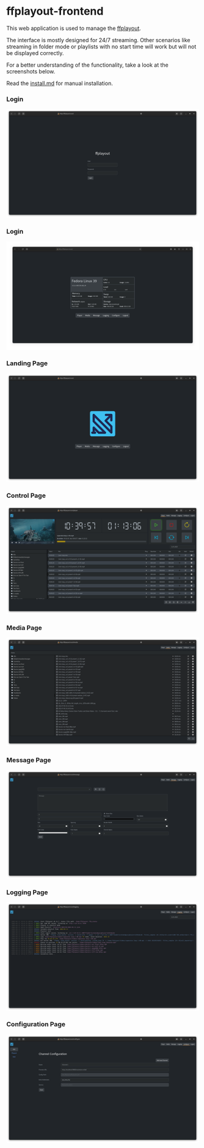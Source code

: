 ffplayout-frontend
=====

This web application is used to manage the [ffplayout](https://github.com/ffplayout/ffplayout).

The interface is mostly designed for 24/7 streaming. Other scenarios like streaming in folder mode or playlists with no start time will work but will not be displayed correctly.

For a better understanding of the functionality, take a look at the screenshots below.

Read the [install.md](docs/INSTALL.md) for manual installation.

### Login
![login](/docs/images/login.png)

### Login
![login](/docs/images/dasboard.png)

### Landing Page
![landing](/docs/images/landing.png)

### Control Page
![player](/docs/images/player.png)

### Media Page
![media](/docs/images/media.png)

### Message Page
![message](/docs/images/message.png)

### Logging Page
![logging](/docs/images/logging.png)

### Configuration Page
![config-gui](/docs/images/config-gui.png)
